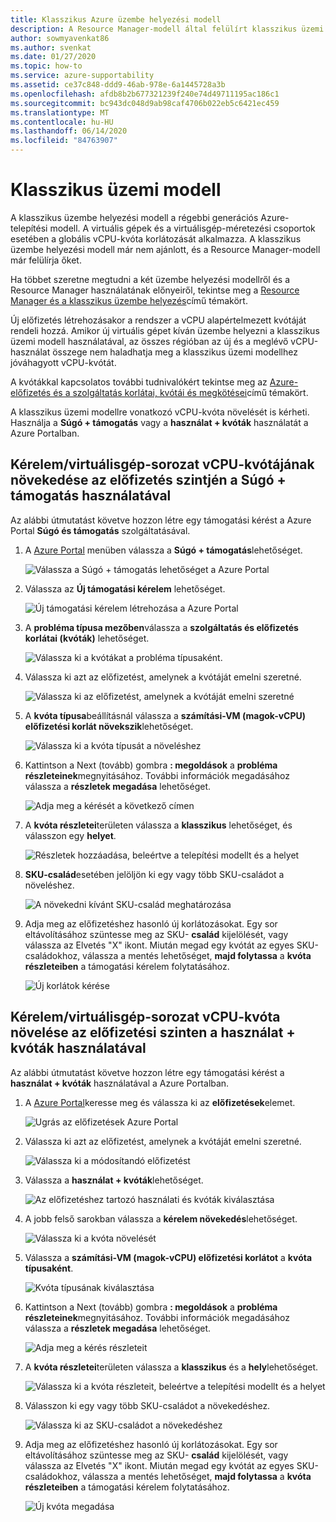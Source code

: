 ```yaml
---
title: Klasszikus Azure üzembe helyezési modell
description: A Resource Manager-modell által felülírt klasszikus üzemi modell kikényszeríti a virtuális gépek és a virtuálisgép-méretezési csoportok globális vCPU-kvótájának korlátját.
author: sowmyavenkat86
ms.author: svenkat
ms.date: 01/27/2020
ms.topic: how-to
ms.service: azure-supportability
ms.assetid: ce37c848-ddd9-46ab-978e-6a1445728a3b
ms.openlocfilehash: afdb8b2b677321239f240e74d49711195ac186c1
ms.sourcegitcommit: bc943dc048d9ab98caf4706b022eb5c6421ec459
ms.translationtype: MT
ms.contentlocale: hu-HU
ms.lasthandoff: 06/14/2020
ms.locfileid: "84763907"
---
```

# <a name="classic-deployment-model"></a>Klasszikus üzemi modell

A klasszikus üzembe helyezési modell a régebbi generációs Azure-telepítési modell. A virtuális gépek és a virtuálisgép-méretezési csoportok esetében a globális vCPU-kvóta korlátozását alkalmazza. A klasszikus üzembe helyezési modell már nem ajánlott, és a Resource Manager-modell már felülírja őket.

Ha többet szeretne megtudni a két üzembe helyezési modellről és a Resource Manager használatának előnyeiről, tekintse meg a [Resource Manager és a klasszikus üzembe helyezés](../../azure-resource-manager/management/deployment-models.md)című témakört.

Új előfizetés létrehozásakor a rendszer a vCPU alapértelmezett kvótáját rendeli hozzá. Amikor új virtuális gépet kíván üzembe helyezni a klasszikus üzemi modell használatával, az összes régióban az új és a meglévő vCPU-használat összege nem haladhatja meg a klasszikus üzemi modellhez jóváhagyott vCPU-kvótát.

A kvótákkal kapcsolatos további tudnivalókért tekintse meg az [Azure-előfizetés és a szolgáltatás korlátai, kvótái és megkötései](../../azure-resource-manager/management/azure-subscription-service-limits.md)című témakört.

A klasszikus üzemi modellre vonatkozó vCPU-kvóta növelését is kérheti. Használja a **Súgó + támogatás** vagy a **használat + kvóták** használatát a Azure Portalban.

## <a name="request-per-vm-series-vcpu-quota-increase-at-subscription-level-using-help--support"></a>Kérelem/virtuálisgép-sorozat vCPU-kvótájának növekedése az előfizetés szintjén a Súgó + támogatás használatával

Az alábbi útmutatást követve hozzon létre egy támogatási kérést a Azure Portal **Súgó és támogatás** szolgáltatásával.

1. A [Azure Portal](https://portal.azure.com) menüben válassza a **Súgó + támogatás**lehetőséget.

   ![Válassza a Súgó + támogatás lehetőséget a Azure Portal](./media/resource-manager-core-quotas-request/help-plus-support.png)

1. Válassza az **Új támogatási kérelem** lehetőséget.

   ![Új támogatási kérelem létrehozása a Azure Portal](./media/resource-manager-core-quotas-request/new-support-request.png)

1. A **probléma típusa mezőben**válassza a **szolgáltatás és előfizetés korlátai (kvóták)** lehetőséget.

   ![Válassza ki a kvótákat a probléma típusaként.](./media/resource-manager-core-quotas-request/select-quota-issue-type.png)

1. Válassza ki azt az előfizetést, amelynek a kvótáját emelni szeretné.

   ![Válassza ki az előfizetést, amelynek a kvótáját emelni szeretné](./media/resource-manager-core-quotas-request/select-subscription-support-request.png)

1. A **kvóta típusa**beállításnál válassza a **számítási-VM (magok-vCPU) előfizetési korlát növekszik**lehetőséget.

   ![Válassza ki a kvóta típusát a növeléshez](./media/resource-manager-core-quotas-request/select-quota-type.png)

1. Kattintson a Next (tovább) gombra **: megoldások** a **probléma részleteinek**megnyitásához. További információk megadásához válassza a **részletek megadása** lehetőséget.

   ![Adja meg a kérését a következő címen](./media/resource-manager-core-quotas-request/provide-details-link.png)

1. A **kvóta részletei**területen válassza a **klasszikus** lehetőséget, és válasszon egy **helyet**.

   ![Részletek hozzáadása, beleértve a telepítési modellt és a helyet](./media/resource-manager-core-quotas-request/quota-details-classic.png)

1. **SKU-család**esetében jelöljön ki egy vagy több SKU-családot a növeléshez.

   ![A növekedni kívánt SKU-család meghatározása](./media/resource-manager-core-quotas-request/sku-family-classic.png)

1. Adja meg az előfizetéshez hasonló új korlátozásokat. Egy sor eltávolításához szüntesse meg az SKU- **család** kijelölését, vagy válassza az Elvetés "X" ikont. Miután megad egy kvótát az egyes SKU-családokhoz, válassza a mentés lehetőséget, **majd folytassa** a **kvóta részleteiben** a támogatási kérelem folytatásához.

   ![Új korlátok kérése](./media/resource-manager-core-quotas-request/new-limits-classic.png)

## <a name="request-per-vm-series-vcpu-quota-increase-at-subscription-level-using-usage--quotas"></a>Kérelem/virtuálisgép-sorozat vCPU-kvóta növelése az előfizetési szinten a használat + kvóták használatával

Az alábbi útmutatást követve hozzon létre egy támogatási kérést a **használat + kvóták** használatával a Azure Portalban.

1. A [Azure Portal](https://portal.azure.com)keresse meg és válassza ki az **előfizetések**elemet.

   ![Ugrás az előfizetések Azure Portal](./media/resource-manager-core-quotas-request/search-for-subscriptions.png)

1. Válassza ki azt az előfizetést, amelynek a kvótáját emelni szeretné.

   ![Válassza ki a módosítandó előfizetést](./media/resource-manager-core-quotas-request/select-subscription-change-quota.png)

1. Válassza a **használat + kvóták**lehetőséget.

   ![Az előfizetéshez tartozó használati és kvóták kiválasztása](./media/resource-manager-core-quotas-request/select-usage-plus-quotas.png)

1. A jobb felső sarokban válassza a **kérelem növekedés**lehetőséget.

   ![Válassza ki a kvóta növelését](./media/resource-manager-core-quotas-request/request-increase-from-subscription.png)

1. Válassza a **számítási-VM (magok-vCPU) előfizetési korlátot** a **kvóta típusaként**.

   ![Kvóta típusának kiválasztása](./media/resource-manager-core-quotas-request/select-quota-type.png)

1. Kattintson a Next (tovább) gombra **: megoldások** a **probléma részleteinek**megnyitásához. További információk megadásához válassza a **részletek megadása** lehetőséget.

   ![Adja meg a kérés részleteit](./media/resource-manager-core-quotas-request/provide-details-link.png)

1. A **kvóta részletei**területen válassza a **klasszikus** és a **hely**lehetőséget.

   ![Válassza ki a kvóta részleteit, beleértve a telepítési modellt és a helyet](./media/resource-manager-core-quotas-request/quota-details-classic.png)

1. Válasszon ki egy vagy több SKU-családot a növekedéshez.

   ![Válassza ki az SKU-családot a növekedéshez](./media/resource-manager-core-quotas-request/sku-family-classic.png)

1. Adja meg az előfizetéshez hasonló új korlátozásokat. Egy sor eltávolításához szüntesse meg az SKU- **család** kijelölését, vagy válassza az Elvetés "X" ikont. Miután megad egy kvótát az egyes SKU-családokhoz, válassza a mentés lehetőséget, **majd folytassa** a **kvóta részleteiben** a támogatási kérelem folytatásához.

   ![Új kvóta megadása](./media/resource-manager-core-quotas-request/new-limits-classic.png)

